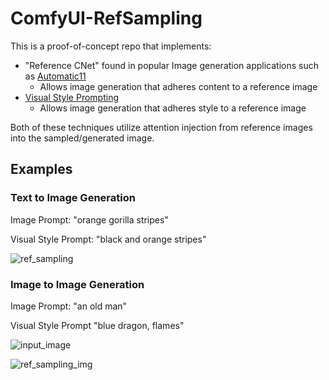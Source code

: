 # ComfyUI-RefSampling

This is a proof-of-concept repo that implements:
* "Reference CNet" found in popular Image generation applications such as [Automatic11](https://github.com/Mikubill/sd-webui-controlnet/discussions/1236)
  * Allows image generation that adheres content to a reference image
* [Visual Style Prompting](https://curryjung.github.io/VisualStylePrompt/)
  * Allows image generation that adheres style to a reference image

Both of these techniques utilize attention injection from reference images into the sampled/generated image.

## Examples

### Text to Image Generation
Image Prompt: "orange gorilla stripes"

Visual Style Prompt: "black and orange stripes"

![ref_sampling](https://github.com/logtd/ComfyUI-RefSampling/assets/160989552/c88e5eb6-f33d-4e1f-aa58-65f9b82b4f7d)


### Image to Image Generation
Image Prompt: "an old man"

Visual Style Prompt "blue dragon, flames"

![input_image](https://github.com/logtd/ComfyUI-RefSampling/assets/160989552/abf8201e-ce05-401e-bee6-582e427aa68c)

![ref_sampling_img](https://github.com/logtd/ComfyUI-RefSampling/assets/160989552/cc2a0bca-a478-4406-b2be-732d36b9668b)
